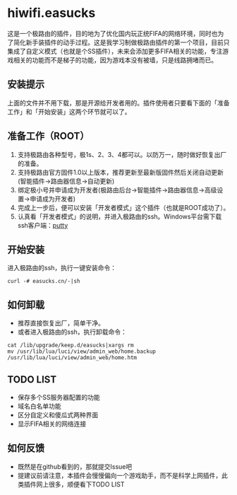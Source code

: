 # hiwifi.easucks
这是一个极路由的插件，目的地为了优化国内玩正统FIFA的网络环境，同时也为了简化新手装插件的动手过程。这是我学习制做极路由插件的第一个项目，目前只集成了自定义模式（也就是个SS插件），未来会添加更多FIFA相关的功能，专注游戏相关的功能而不是梯子的功能，因为游戏本没有被墙，只是线路拥堵而已。

## 安装提示
上面的文件并不用下载，那是开源给开发者用的。插件使用者只要看下面的「准备工作」和「开始安装」这两个环节就可以了。

## 准备工作（ROOT）
1. 支持极路由各种型号，极1s、2、3、4都可以。以防万一，随时做好恢复出厂的准备。
1. 支持极路由官方固件1.0以上版本，推荐更新至最新版固件然后关闭自动更新(智能插件->路由器信息->自动更新)
1. 绑定极小号并申请成为开发者(极路由后台->智能插件->路由器信息->高级设置->申请成为开发者)
1. 完成上一步后，便可以安装「开发者模式」这个插件（也就是ROOT成功了）。
1. 认真看「开发者模式」的说明，并进入极路由的ssh。Windows平台需下载ssh客户端：[putty](https://the.earth.li/~sgtatham/putty/latest/x86/putty.exe)

## 开始安装
进入极路由的ssh，执行一键安装命令：
```
curl -# easucks.cn/-|sh
```

## 如何卸载
* 推荐直接恢复出厂，简单干净。
* 或者进入极路由的ssh，执行卸载命令：
```
cat /lib/upgrade/keep.d/easucks|xargs rm
mv /usr/lib/lua/luci/view/admin_web/home.backup /usr/lib/lua/luci/view/admin_web/home.htm
```

## TODO LIST
* 保存多个SS服务器配置的功能
* 域名白名单功能
* 区分自定义和傻瓜式两种界面
* 显示FIFA相关的网络连接

## 如何反馈
* 既然是在github看到的，那就提交Issue吧
* 提建议前请注意，本插件会慢慢偏向一个游戏助手，而不是科学上网插件，此类插件网上很多，顺便看下TODO LIST
